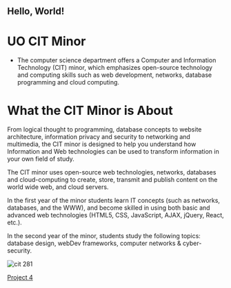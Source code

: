 <!DOCTYPE html>
<html lang="en">
<head>
  <meta charset="UTF-8">
  <meta name="viewport" content="width=device-width, initial-scale=1.0">
  <meta http-equiv="X-UA-Compatible" content="ie=edge">
  <title>Hello, World</title>
</head>
<body>
  <h2>Hello, World!</h2>
</body>
</html>

# UO CIT Minor
* The computer science department offers a Computer and Information Technology (CIT) minor, which emphasizes open-source technology and computing skills such as web development, networks, database programming and cloud computing.


# What the CIT Minor is About
From logical thought to programming, database concepts to website architecture, information privacy and security to networking and multimedia, the CIT minor is designed to help you understand how Information and Web technologies can be used to transform information in your own field of study.

The CIT minor uses open-source web technologies, networks, databases and cloud-computing to create, store, transmit and publish content on the world wide web, and cloud servers.

In the first year of the minor students learn IT concepts (such as networks, databases, and the WWW), and become skilled in using both basic and advanced web technologies (HTML5, CSS, JavaScript, AJAX, jQuery, React, etc.).

In the second year of the minor, students study the following topics: database design, webDev frameworks, computer networks & cyber-security.

![cit 281](https://pbs.twimg.com/profile_images/641124349395664896/v16rGkuc_400x400.jpg)


[Project 4](https://uo-cit.github.io/project-4-rdemarco19/)
